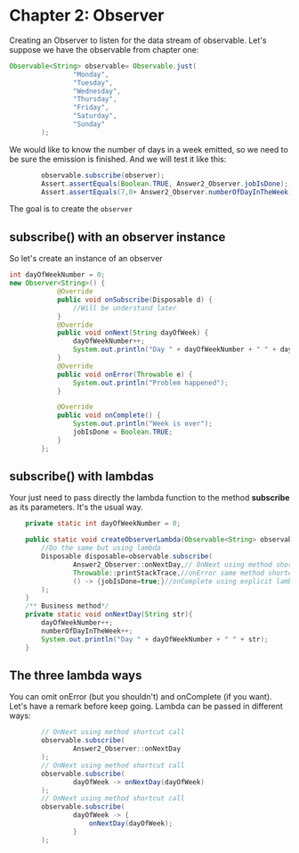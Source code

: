 # Chapter 2: Observer
Creating an Observer to listen for the data stream of observable. Let's suppose we have the observable from chapter one:
```java
Observable<String> observable= Observable.just(
                "Monday",
                "Tuesday",
                "Wednesday",
                "Thursday",
                "Friday",
                "Saturday",
                "Sunday"
        );
```
We would like to know the number of days in a week emitted, so we need to be sure the emission is finished. And we will test it like this:
```java
        observable.subscribe(observer);
        Assert.assertEquals(Boolean.TRUE, Answer2_Observer.jobIsDone);
        Assert.assertEquals(7,0+ Answer2_Observer.numberOfDayInTheWeek);
```
The goal is to create the ``` observer ```
## subscribe() with an observer instance
So let's create an instance of an observer
```Java
int dayOfWeekNumber = 0;
new Observer<String>() {
            @Override
            public void onSubscribe(Disposable d) {
                //Will be understand later
            }
            @Override
            public void onNext(String dayOfWeek) {
                dayOfWeekNumber++;
                System.out.println("Day " + dayOfWeekNumber + " " + dayOfWeek);
            }
            @Override
            public void onError(Throwable e) {
                System.out.println("Problem happened");
            }

            @Override
            public void onComplete() {
                System.out.println("Week is over");
                jobIsDone = Boolean.TRUE;
            }
        };
```
## subscribe() with lambdas
Your just need to pass directly the lambda function to the method **subscribe** as its parameters. It's the usual way.
```java
    private static int dayOfWeekNumber = 0;

    public static void createObserverLambda(Observable<String> observable) {
        //Do the same but using lambda
        Disposable disposable=observable.subscribe(
                Answer2_Observer::onNextDay,// OnNext using method shortcut call
                Throwable::printStackTrace,//onError same method shortcut
                () -> {jobIsDone=true;}//onComplete using explicit lambda
        );
    }
    /** Business method*/
    private static void onNextDay(String str){
        dayOfWeekNumber++;
        numberOfDayInTheWeek++;
        System.out.println("Day " + dayOfWeekNumber + " " + str);
    }
```

## The three lambda ways
You can omit onError (but you shouldn't) and onComplete (if you want).  
Let's have a remark before keep going. Lambda can be passed in different ways:
```java
        // OnNext using method shortcut call
        observable.subscribe(
                Answer2_Observer::onNextDay
        );
        // OnNext using method shortcut call
        observable.subscribe(
                dayOfWeek -> onNextDay(dayOfWeek)
        );
        // OnNext using method shortcut call
        observable.subscribe(
                dayOfWeek -> {
                    onNextDay(dayOfWeek);
                }
        );
```

[Chapter 2: Observer]: #chapter-2-observer
[subscribe() with an observer instance]: #subscribe-with-an-observer-instance



